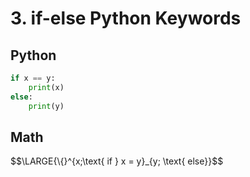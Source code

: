 # 3. if-else Python Keywords
## Python
```Python
if x == y:
    print(x)
else:
    print(y)
```
## Math

$$\LARGE{\\{}^{x;\text{ if } x = y}_{y; \text{ else}}$$

